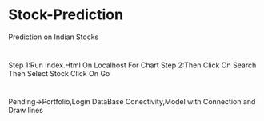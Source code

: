 # Stock-Prediction
Prediction on Indian Stocks
#
Step 1:Run Index.Html On Localhost For Chart 
Step 2:Then Click On Search Then Select Stock Click On Go
#
Pending->Portfolio,Login DataBase Conectivity,Model with Connection and Draw lines
#
